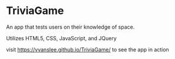 # TriviaGame

An app that tests users on their knowledge of space.

Utilizes HTML5, CSS, JavaScript, and JQuery

visit https://vvanslee.github.io/TriviaGame/ to see the app in action